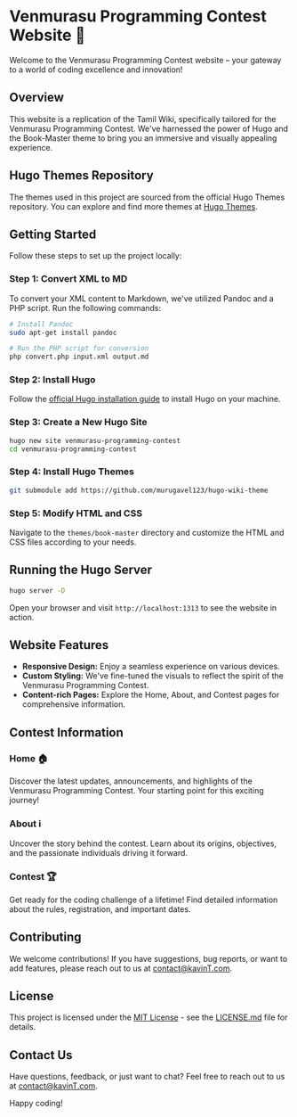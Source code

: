 # Venmurasu Programming Contest Website 🚀

Welcome to the Venmurasu Programming Contest website – your gateway to a world of coding excellence and innovation!

## Overview

This website is a replication of the Tamil Wiki, specifically tailored for the Venmurasu Programming Contest. We've harnessed the power of Hugo and the Book-Master theme to bring you an immersive and visually appealing experience.

## Hugo Themes Repository

The themes used in this project are sourced from the official Hugo Themes repository. You can explore and find more themes at [Hugo Themes](https://themes.gohugo.io/).

## Getting Started

Follow these steps to set up the project locally:

### Step 1: Convert XML to MD

To convert your XML content to Markdown, we've utilized Pandoc and a PHP script. Run the following commands:

```bash
# Install Pandoc
sudo apt-get install pandoc

# Run the PHP script for conversion
php convert.php input.xml output.md
```

### Step 2: Install Hugo

Follow the [official Hugo installation guide](https://gohugo.io/getting-started/installing/) to install Hugo on your machine.

### Step 3: Create a New Hugo Site

```bash
hugo new site venmurasu-programming-contest
cd venmurasu-programming-contest
```

### Step 4: Install Hugo Themes

```bash
git submodule add https://github.com/murugavel123/hugo-wiki-theme
```

### Step 5: Modify HTML and CSS

Navigate to the `themes/book-master` directory and customize the HTML and CSS files according to your needs.

## Running the Hugo Server

```bash
hugo server -D
```

Open your browser and visit `http://localhost:1313` to see the website in action.

## Website Features

- **Responsive Design:** Enjoy a seamless experience on various devices.
- **Custom Styling:** We've fine-tuned the visuals to reflect the spirit of the Venmurasu Programming Contest.
- **Content-rich Pages:** Explore the Home, About, and Contest pages for comprehensive information.

## Contest Information

### Home 🏠
Discover the latest updates, announcements, and highlights of the Venmurasu Programming Contest. Your starting point for this exciting journey!

### About ℹ️
Uncover the story behind the contest. Learn about its origins, objectives, and the passionate individuals driving it forward.

### Contest 🏆
Get ready for the coding challenge of a lifetime! Find detailed information about the rules, registration, and important dates.

## Contributing

We welcome contributions! If you have suggestions, bug reports, or want to add features, please reach out to us at [contact@kavinT.com](mailto:22i326@psgtech.ac.in).

## License

This project is licensed under the [MIT License](LICENSE.md) - see the [LICENSE.md](LICENSE.md) file for details.

## Contact Us

Have questions, feedback, or just want to chat? Feel free to reach out to us at [contact@kavinT.com](mailto:22i326@psgtech.ac.in).

Happy coding!
